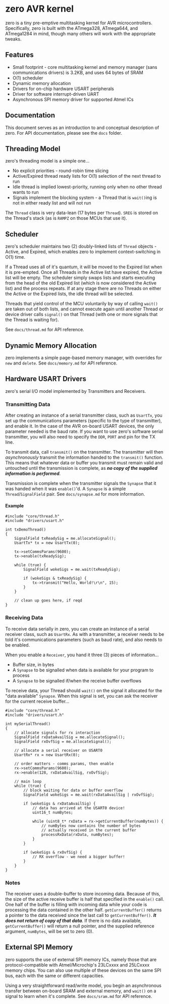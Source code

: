 # zero AVR kernel
zero is a tiny pre-emptive multitasking kernel for AVR microcontrollers. Specifically, zero is built with the ATmega328, ATmega644, and ATmega1284 in mind, though many others will work with the appropriate tweaks.

## Features
- Small footprint - core multitasking kernel and memory manager (sans communications drivers) is 3.2KB, and uses 64 bytes of SRAM
- O(1) scheduler
- Dynamic memory allocation
- Drivers for on-chip hardware USART peripherals
- Driver for software interrupt-driven UART
- Asynchronous SPI memory driver for supported Atmel ICs

## Documentation
This document serves as an introduction to and conceptual description of zero. For API documentation, please see the ```docs``` folder.

## Threading Model
zero's threading model is a simple one...

 - No explicit priorities - round-robin time slicing
 - Active/Expired thread ready lists for O(1) selection of the next thread to run
 - Idle thread is implied lowest-priority, running only when no other thread wants to run
 - Signals implement the blocking system - a Thread that is ```wait()```ing is not in either ready list and will not run
 
 The ```Thread``` class is very data-lean (17 bytes per ```Thread```). ```SREG``` is stored on the Thread's stack (as is ```RAMPZ``` on those MCUs that use it).

 ## Scheduler
 zero's scheduler maintains two (2) doubly-linked lists of ```Thread``` objects - Active, and Expired, which enables zero to implement context-switching in O(1) time.

If a Thread uses all of it's quantum, it will be moved to the Expired list when it is pre-empted. Once all Threads in the Active list have expired, the Active list will be empty. The scheduler simply swaps lists and starts executing from the head of the old Expired list (which is now considered the Active list) and the process repeats. If at any stage there are no Threads on either the Active or the Expired lists, the idle thread will be selected.

Threads that yield control of the MCU voluntarily by way of calling ```wait()``` are taken out of both lists, and cannot execute again until another Thread or device driver calls ```signal()``` on that Thread (with one or more signals that the Thread is waiting for).

See ```docs/thread.md``` for API reference.

## Dynamic Memory Allocation
zero implements a simple page-based memory manager, with overrides for ```new``` and ```delete```. See ```docs/memory.md``` for API reference.

## Hardware USART Drivers
zero's serial I/O model implemented by Transmitters and Receivers.

### Transmitting Data
After creating an instance of a serial transmitter class, such as ```UsartTx```, you set up the communications parameters (specific to the type of transmitter), and enable it. In the case of the AVR on-board USART devices, the only parameter needed is the baud rate. If you want to use zero's software serial transmitter, you will also need to specify the ```DDR```, ```PORT``` and pin for the TX line.

To transmit data, call ```transmit()``` on the transmitter. The transmitter will then *asynchronously* transmit the information handed to the ```transmit()``` function. This means that whatever data or buffer you transmit must remain valid and untouched until the transmission is complete, as ***no copy of the supplied information is performed***.

Transmission is complete when the transmitter signals the ```Synapse``` that it was handed when it was ```enable()```'d. A ```Synapse``` is a simple ```Thread```/```SignalField``` pair. See ```docs/synapse.md``` for more information.

#### Example
```
#include "core/thread.h"
#include "drivers/usart.h"

int txDemoThread()
{
    SignalField txReadySig = me.allocateSignal();
    UsartTx* tx = new UsartTx(0);

    tx->setCommsParams(9600);
    tx->enable(txReadySig);

    while (true) {
        SignalField wokeSigs = me.wait(txReadySig);

        if (wokeSigs & txReadySig) {
            tx->transmit("Hello, World!\r\n", 15);
        }
    }

    // clean up goes here, if reqd
}

```

### Receiving Data
To receive data serially in zero, you can create an instance of a serial receiver class, such as ```UsartRx```. As with a transmitter, a receiver needs to be told it's communications parameters (such as baud rate), and also needs to be enabled.

When you enable a ```Receiver```, you hand it three (3) pieces of information...

- Buffer size, in bytes
- A ```Synapse``` to be signalled when data is available for your program to process
- A ```Synapse``` to be signalled if/when the receive buffer overflows

To receive data, your Thread should ```wait()``` on the signal it allocated for the "data available" ```Synapse```. When this signal is set, you can ask the receiver for the current receive buffer...
```
#include "core/thread.h"
#include "drivers/usart.h"

int mySerialThread()
{
    // allocate signals for rx interaction
    SignalField rxDataAvailSig = me.allocateSignal();
    SignalField rxOvfSig = me.allocateSignal();

    // allocate a serial receiver on USART0
    UsartRx* rx = new UsartRx(0);

    // order matters - comms params, then enable
    rx->setCommsParams(9600);
    rx->enable(128, rxDataAvailSig, rxOvfSig);

    // main loop
    while (true) {
        // block waiting for data or buffer overflow
        SignalField wokeSigs = me.wait(rxDataAvailSig | rxOvfSig);

        if (wokeSigs & rxDataAvailSig) {
            // data has arrived at the USART0 device!
            uint16_t numBytes;

            while (uint8_t* rxData = rx->getCurrentBuffer(numBytes)) {
                // numBytes now contains the number of bytes
                // actually received in the current buffer
                processRxData(rxData, numBytes);
            }
        }

        if (wokeSigs & rxOvfSig) {
            // RX overflow - we need a bigger buffer!
        }
    }
}
```

### Notes
The receiver uses a double-buffer to store incoming data. Because of this, the size of the active receive buffer is half that specified in the ```enable()``` call. One half of the buffer is filling with incoming data while your code is processing the data contained in the other half. ```getCurrentBuffer()``` returns a pointer to the data received since the last call to ```getCurrentBuffer()```. ***It does not return of copy of that data***. If there is no data available, ```getCurrentBuffer()``` will return a null pointer, and the supplied reference argument, ```numBytes```, will be set to zero (0).

## External SPI Memory
zero supports the use of external SPI memory ICs, namely those that are protocol-compatible with Atmel/Microchip's 23LCxxxx and 25LCxxxx memory chips. You can also use multiple of these devices on the same SPI bus, each with the same or different capacities.

Using a very straightforward read/write model, you begin an asynchronous transfer between on-board SRAM and external memory, and ```wait()``` on a signal to learn when it's complete. See ```docs/sram.md``` for API reference.

